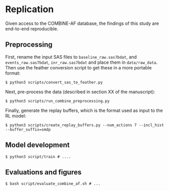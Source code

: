 # Replication

Given access to the COMBINE-AF database, the findings of this study are
end-to-end reproducible.

## Preprocessing

First, rename the input SAS files to `baseline_raw.sas7bdat`, and
`events_raw.sas7bdat`, `inr_raw.sas7bdat` and place them in `data/raw_data`.
Then use the feather conversion script to get these in a more portable format:

    $ python3 scripts/convert_sas_to_feather.py

Next, pre-process the data (described in section XX of the manuscript):

    $ python3 scripts/run_combine_preprocessing.py

Finally, generate the replay buffers, which is the format used as input to the
RL model:

    $ python3 scripts/create_replay_buffers.py --num_actions 7 --incl_hist --buffer_suffix=smdp

## Model development

    $ python3 script/train # ....

## Evaluations and figures

    $ bash script/evaluate_combine_af.sh # ...
